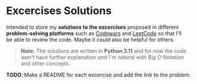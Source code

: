 # Excercises Solutions

Intended to store my **solutions to the excercises** proposed in different  
**problem-solving platforms** such as [Codewars](https://www.codewars.com)  and [LeetCode](https://www.leetcode.com) so that I'll  
be able to review the code. Maybe it _could_ also be helpful for others.  

> **Note:** The solutions are written in **Python 3.11** and for now the code  
> won't have further explanation until I'm natural with _Big O Notation_  
> and other concepts.

**TODO**: Make a README for each excercise and add the link to the problem.  

